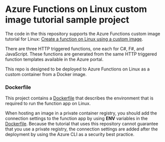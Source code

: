 # Azure Functions on Linux custom image tutorial sample project 

The code in the this repository supports the Azure Functions custom image tutorial for Linux: [Create a function on Linux using a custom image](https://docs.microsoft.com/azure/azure-functions/functions-create-function-linux-custom-image). 

There are three HTTP triggered functions, one each for C#, F#, and JavaScript. These functions are generated from the same HTTP triggered function templates available in the Azure portal. 

This repo is designed to be deployed to Azure Functions on Linux as a custom container from a Docker image. 

### Dockerfile

This project contains a [Dockerfile] that describes the environment that is required to run the function app on Linux. 
 
When hosting an image in a private container registry, you should add the connection settings to the function app by using **ENV** variables in the [Dockerfile]. Because the tutorial that uses this repository cannot guarantee that you use a private registry, the connection settings are added after the deployment by using the Azure CLI as a security best practice. 

[Dockerfile]: Dockerfile
